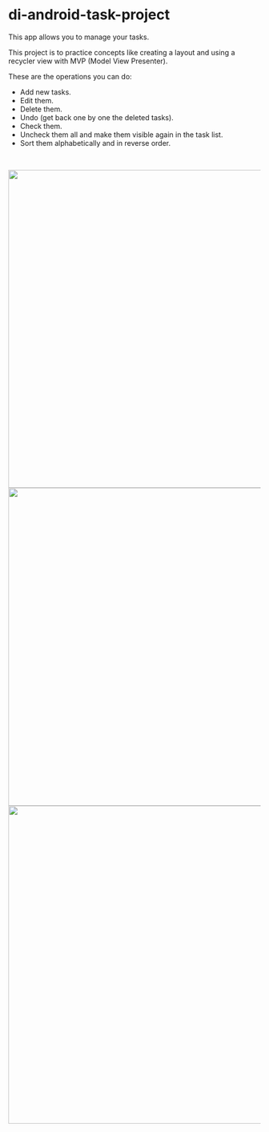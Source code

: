 # di-android-task-project

This app allows you to manage your tasks.

This project is to practice concepts like creating a layout and using a recycler view with MVP (Model View Presenter).

These are the operations you can do:
- Add new tasks.
- Edit them.
- Delete them.
- Undo (get back one by one the deleted tasks).
- Check them.
- Uncheck them all and make them visible again in the task list.
- Sort them alphabetically and in reverse order.

<br>

<p float="center">
  <img height="635x" align="left" src="https://user-images.githubusercontent.com/86477169/170997454-1265f8c7-71dc-448a-b8f4-d2169ef636eb.jpg">
  <img height="635x" src="https://user-images.githubusercontent.com/86477169/170997441-e81672d1-e759-487b-9b79-9e5bb976a311.jpg">
  <img height="635x" align="center|top" src="https://user-images.githubusercontent.com/86477169/169659219-5b6d572d-b03d-4985-8fdf-9684305dfca5.jpg">
</p>
